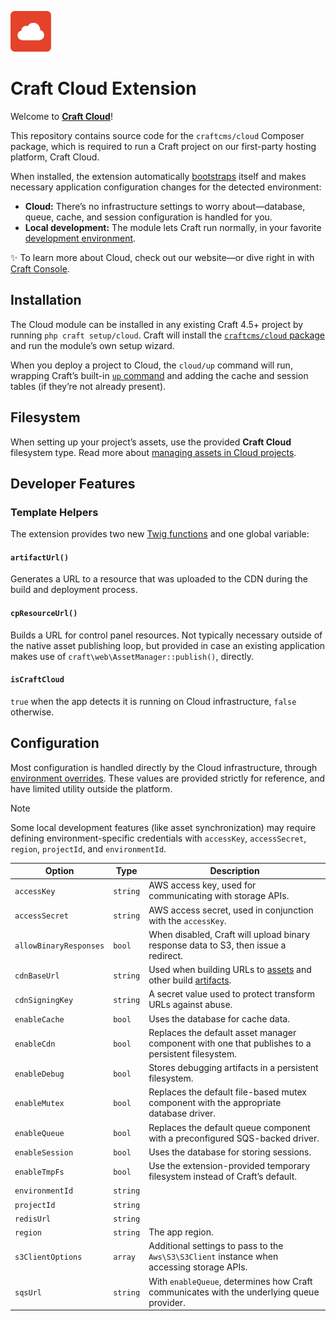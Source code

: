 <a href="https://craftcms.com/cloud" rel="noopener" target="_blank" title="Craft Cloud"><img src="https://github.com/craftcms/.github/raw/main/profile/product-icons/craft-cloud.svg" alt="Craft Cloud icon" width="65"></a>

# Craft Cloud Extension

Welcome to [**Craft Cloud**](https://craft.cloud/)!

This repository contains source code for the `craftcms/cloud` Composer package, which is required to run a Craft project on our first-party hosting platform, Craft Cloud.

When installed, the extension automatically [bootstraps](https://www.yiiframework.com/doc/guide/2.0/en/runtime-bootstrapping) itself and makes necessary application configuration changes for the detected environment:

- **Cloud:** There’s no infrastructure settings to worry about—database, queue, cache, and session configuration is handled for you.
- **Local development:** The module lets Craft run normally, in your favorite [development environment](https://craftcms.com/docs/4.x/installation.html).

:sparkles: To learn more about Cloud, check out our website—or dive right in with [Craft Console](https://console.craftcms.com/cloud).

## Installation

The Cloud module can be installed in any existing Craft 4.5+ project by running `php craft setup/cloud`. Craft will install the [`craftcms/cloud` package](https://packagist.org/craftcms/cloud) and run the module’s own setup wizard.

When you deploy a project to Cloud, the `cloud/up` command will run, wrapping Craft’s built-in [`up` command](https://craftcms.com/docs/4.x/console-commands.html#up) and adding the cache and session tables (if they’re not already present).

## Filesystem

When setting up your project’s assets, use the provided **Craft Cloud** filesystem type. Read more about [managing assets in Cloud projects](https://craftcms.com/knowledge-base/cloud-filesystem).

## Developer Features

### Template Helpers

The extension provides two new [Twig functions](https://craftcms.com/docs/4.x/dev/functions.html) and one global variable:

#### `artifactUrl()`

Generates a URL to a resource that was uploaded to the CDN during the build and deployment process.

#### `cpResourceUrl()`

Builds a URL for control panel resources. Not typically necessary outside of the native asset publishing loop, but provided in case an existing application makes use of `craft\web\AssetManager::publish()`, directly.

#### `isCraftCloud`

`true` when the app detects it is running on Cloud infrastructure, `false` otherwise.

## Configuration

Most configuration is handled directly by the Cloud infrastructure, through [environment overrides](https://craftcms.com/docs/4.x/config/#environment-overrides). These values are provided strictly for reference, and have limited utility outside the platform.

> [!NOTE]
> Some local development features (like asset synchronization) may require defining environment-specific credentials with `accessKey`, `accessSecret`, `region`, `projectId`, and `environmentId`.

Option | Type | Description
--- | --- | ---
`accessKey` | `string` | AWS access key, used for communicating with storage APIs.
`accessSecret` | `string` | AWS access secret, used in conjunction with the `accessKey`.
`allowBinaryResponses` | `bool` | When disabled, Craft will upload binary response data to S3, then issue a redirect.
`cdnBaseUrl` | `string` | Used when building URLs to [assets](#filesystem) and other build [artifacts](#artifacturl).
`cdnSigningKey` | `string` | A secret value used to protect transform URLs against abuse.
`enableCache` | `bool` | Uses the database for cache data.
`enableCdn` | `bool` | Replaces the default asset manager component with one that publishes to a persistent filesystem.
`enableDebug` | `bool` | Stores debugging artifacts in a persistent filesystem.
`enableMutex` | `bool` | Replaces the default file-based mutex component with the appropriate database driver.
`enableQueue` | `bool` | Replaces the default queue component with a preconfigured SQS-backed driver.
`enableSession` | `bool` | Uses the database for storing sessions.
`enableTmpFs` | `bool` | Use the extension-provided temporary filesystem instead of Craft’s default.
`environmentId` | `string` | 
`projectId` | `string` | 
`redisUrl` | `string` | 
`region` | `string` | The app region.
`s3ClientOptions` | `array` | Additional settings to pass to the `Aws\S3\S3Client` instance when accessing storage APIs.
`sqsUrl` | `string` | With `enableQueue`, determines how Craft communicates with the underlying queue provider.
